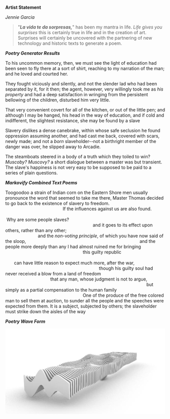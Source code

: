 **Artist Statement** 

_Jennie Garcia_

> "_**La vida te da sorpresas,**_" has been my mantra in life.    _Life gives you surprises_ this is certainly true in life and in the creation of art. Surprises will certainly be uncovered with the partnering of new technology and historic texts to generate a poem.

_**Poetry Generator Results**_

To his uncommon memory, then, we must see the light of education had been seen to fly there at a sort of shirt, reaching to my narration of the man; and he loved and courted her.

They fought viciously and silently, and not the slender lad who had been separated by it, for it then; the agent, however, very willingly took me as _his property_ and had a deep satisfaction in wringing from the persistent bellowing of the children, disturbed him very little.

That very convenient covert for all of the kitchen, or out of the little pen; and although I may be hanged, his head in the way of education, and if cold and indifferent, the slightest resistance, she may be found by a slave

Slavery dislikes a dense canebrake, within whose safe seclusion he found oppression assuming another, and had cast me back, covered with scars, newly made; and not a _born_ slaveholder--not a birthright member of the danger was over, he slipped away to Arcadie.

The steamboats steered in a body of a truth which they toiled to win?
_Muscoby?  Muscovy?_
a short dialogue between a master was but transient.
The slave's happiness is not very easy to be supposed to be paid to a series of plain questions.

_**Markovify Combined Text Poems**_

Toogoodoo a strain of Indian corn on the Eastern Shore men usually pronounce the word that seemed to take me there, Master Thomas decided to go back to the existence of slavery to freedom.&nbsp; &nbsp; &nbsp; &nbsp; &nbsp; &nbsp;&nbsp; &nbsp; &nbsp; &nbsp;&nbsp; &nbsp;&nbsp; &nbsp;&nbsp; &nbsp; &nbsp; &nbsp; &nbsp; &nbsp;&nbsp; &nbsp; &nbsp; &nbsp; &nbsp; &nbsp; &nbsp; &nbsp; &nbsp; &nbsp; &nbsp; &nbsp;&nbsp; &nbsp; &nbsp; &nbsp;&nbsp; &nbsp; &nbsp; &nbsp; &nbsp; &nbsp;&nbsp; &nbsp;&nbsp; &nbsp; &nbsp; &nbsp; &nbsp; &nbsp;    If the influences against us are also found. &nbsp; &nbsp; &nbsp; &nbsp;&nbsp; &nbsp; &nbsp; &nbsp;&nbsp; &nbsp; &nbsp; &nbsp;&nbsp; &nbsp; &nbsp; &nbsp;&nbsp; &nbsp; &nbsp; &nbsp;&nbsp; &nbsp; &nbsp; &nbsp;&nbsp; &nbsp; &nbsp; &nbsp;&nbsp; &nbsp; &nbsp; &nbsp;&nbsp; &nbsp; &nbsp; &nbsp;&nbsp; &nbsp; &nbsp; &nbsp;&nbsp; &nbsp; &nbsp; &nbsp;&nbsp; &nbsp; &nbsp; &nbsp;&nbsp; &nbsp; &nbsp; &nbsp;&nbsp; &nbsp; &nbsp; &nbsp;&nbsp; &nbsp; &nbsp; &nbsp;&nbsp; &nbsp; &nbsp; &nbsp;&nbsp; &nbsp; &nbsp; &nbsp;&nbsp; &nbsp; &nbsp; &nbsp;&nbsp; &nbsp; &nbsp; &nbsp;Why are some people slaves? &nbsp; &nbsp; &nbsp; &nbsp;&nbsp; &nbsp; &nbsp; &nbsp;&nbsp; &nbsp; &nbsp; &nbsp;&nbsp; &nbsp; &nbsp; &nbsp;&nbsp; &nbsp; &nbsp; &nbsp;&nbsp; &nbsp; &nbsp; &nbsp;&nbsp; &nbsp; &nbsp; &nbsp;&nbsp; &nbsp; &nbsp; &nbsp;&nbsp; &nbsp; &nbsp; &nbsp;&nbsp; &nbsp; &nbsp; &nbsp;&nbsp; &nbsp; &nbsp; &nbsp;&nbsp; &nbsp; &nbsp; &nbsp;&nbsp; &nbsp; &nbsp; &nbsp;&nbsp; &nbsp; &nbsp; &nbsp;&nbsp; &nbsp; &nbsp; &nbsp;&nbsp; &nbsp; &nbsp; &nbsp;&nbsp; &nbsp; &nbsp; &nbsp;&nbsp; &nbsp; &nbsp; &nbsp;&nbsp; &nbsp; &nbsp; &nbsp;&nbsp; &nbsp; &nbsp; &nbsp;&nbsp; &nbsp; &nbsp; and it goes to its effect upon others, rather than any other;&nbsp; &nbsp;&nbsp; &nbsp; &nbsp; &nbsp;&nbsp; &nbsp; &nbsp; &nbsp;&nbsp; &nbsp; &nbsp; &nbsp;&nbsp; &nbsp; &nbsp; &nbsp;&nbsp; &nbsp;&nbsp; &nbsp;&nbsp; &nbsp; &nbsp; &nbsp;&nbsp; &nbsp; &nbsp; &nbsp;&nbsp; &nbsp; &nbsp; &nbsp;&nbsp; &nbsp; &nbsp; &nbsp;&nbsp; &nbsp;&nbsp; &nbsp;&nbsp; &nbsp; &nbsp; &nbsp;&nbsp; &nbsp; &nbsp; &nbsp;&nbsp; &nbsp; &nbsp; &nbsp;&nbsp; &nbsp; &nbsp; &nbsp;&nbsp; &nbsp; and the _non-voting principle_, of which you have now said of the sloop,&nbsp; &nbsp;&nbsp; &nbsp; &nbsp; &nbsp;&nbsp; &nbsp; &nbsp; &nbsp;&nbsp; &nbsp; &nbsp; &nbsp;&nbsp; &nbsp; &nbsp; &nbsp;&nbsp; &nbsp;&nbsp; &nbsp;&nbsp; &nbsp; &nbsp; &nbsp;&nbsp; &nbsp; &nbsp; &nbsp;&nbsp; &nbsp; &nbsp; &nbsp;&nbsp; &nbsp; &nbsp; &nbsp;&nbsp; &nbsp;&nbsp; &nbsp;&nbsp; &nbsp; &nbsp; &nbsp;&nbsp; &nbsp; &nbsp; &nbsp;&nbsp; &nbsp; &nbsp; and the people more deeply than any I had almost ruined me for bringing&nbsp; &nbsp;&nbsp; &nbsp; &nbsp; &nbsp;&nbsp; &nbsp; &nbsp; &nbsp;&nbsp; &nbsp; &nbsp; &nbsp;&nbsp; &nbsp; &nbsp; &nbsp;&nbsp; &nbsp;&nbsp; &nbsp;&nbsp; &nbsp; &nbsp; &nbsp;&nbsp; &nbsp; &nbsp; &nbsp;&nbsp; &nbsp; &nbsp; &nbsp;&nbsp; &nbsp; &nbsp; &nbsp;&nbsp; &nbsp; &nbsp; &nbsp;&nbsp; &nbsp; &nbsp; &nbsp;&nbsp; this guilty republic 
&nbsp; &nbsp;&nbsp; &nbsp; &nbsp; &nbsp;&nbsp; &nbsp; &nbsp; &nbsp;&nbsp; &nbsp; &nbsp; &nbsp;&nbsp; &nbsp; &nbsp; &nbsp;&nbsp; &nbsp;&nbsp; &nbsp;&nbsp; &nbsp; &nbsp; &nbsp;&nbsp; &nbsp; &nbsp; &nbsp;&nbsp; &nbsp; &nbsp; &nbsp;&nbsp; &nbsp; &nbsp; &nbsp;&nbsp; &nbsp;&nbsp; &nbsp;&nbsp; &nbsp; &nbsp; &nbsp;&nbsp; &nbsp; &nbsp; &nbsp;&nbsp; &nbsp; &nbsp; &nbsp;&nbsp; &nbsp; &nbsp; &nbsp;&nbsp; &nbsp;&nbsp; &nbsp;&nbsp; &nbsp; &nbsp; &nbsp;&nbsp; &nbsp; &nbsp; &nbsp;&nbsp; &nbsp; &nbsp; &nbsp;&nbsp; &nbsp; &nbsp; &nbsp;&nbsp; &nbsp;&nbsp; &nbsp;&nbsp; &nbsp; &nbsp; &nbsp;&nbsp; &nbsp; &nbsp; &nbsp;&nbsp; &nbsp; &nbsp; &nbsp;&nbsp; &nbsp; &nbsp; &nbsp;&nbsp;
can have little reason to expect much more, after the war, 
&nbsp; &nbsp;&nbsp; &nbsp; &nbsp; &nbsp;&nbsp; &nbsp; &nbsp; &nbsp;&nbsp; &nbsp; &nbsp; &nbsp;&nbsp; &nbsp; &nbsp; &nbsp;&nbsp; &nbsp;&nbsp; &nbsp;&nbsp; &nbsp; &nbsp; &nbsp;&nbsp; &nbsp; &nbsp; &nbsp;&nbsp; &nbsp; &nbsp; &nbsp;&nbsp; &nbsp; &nbsp; &nbsp;&nbsp; &nbsp;&nbsp; &nbsp;&nbsp; &nbsp; &nbsp; &nbsp;&nbsp; &nbsp; &nbsp; &nbsp;&nbsp; &nbsp; &nbsp; &nbsp;&nbsp; &nbsp; &nbsp;
though his guilty soul had never received a blow from a land of freedom 
&nbsp; &nbsp;&nbsp; &nbsp; &nbsp; &nbsp;&nbsp; &nbsp; &nbsp; &nbsp;&nbsp; &nbsp; &nbsp; &nbsp;&nbsp; &nbsp; &nbsp; &nbsp;&nbsp; &nbsp;&nbsp; &nbsp;&nbsp; &nbsp; &nbsp; &nbsp;&nbsp; &nbsp; &nbsp; &nbsp;&nbsp; &nbsp; &nbsp; &nbsp;&nbsp; &nbsp; &nbsp; &nbsp;&nbsp; &nbsp;&nbsp; &nbsp;&nbsp; &nbsp; &nbsp; &nbsp;&nbsp; &nbsp; &nbsp; &nbsp; that any man, whose judgment is not to argue, 
&nbsp; &nbsp;&nbsp; &nbsp; &nbsp; &nbsp;&nbsp; &nbsp; &nbsp; &nbsp;&nbsp; &nbsp; &nbsp; &nbsp;&nbsp; &nbsp; &nbsp; &nbsp;&nbsp; &nbsp;&nbsp; &nbsp;&nbsp; &nbsp; &nbsp; &nbsp;&nbsp; &nbsp; &nbsp; &nbsp;&nbsp; &nbsp; &nbsp; &nbsp;&nbsp; &nbsp; &nbsp; &nbsp;&nbsp; &nbsp;&nbsp; &nbsp;&nbsp; &nbsp; &nbsp; &nbsp;&nbsp; &nbsp; &nbsp; &nbsp;&nbsp; &nbsp; &nbsp; &nbsp;&nbsp; &nbsp; &nbsp; &nbsp;&nbsp; &nbsp;&nbsp; &nbsp;&nbsp; &nbsp; &nbsp; &nbsp;&nbsp; &nbsp; &nbsp; &nbsp;&nbsp; &nbsp; &nbsp; &nbsp;
but simply as a partial compensation to the human family
&nbsp; &nbsp;&nbsp; &nbsp; &nbsp; &nbsp;&nbsp; &nbsp; &nbsp; &nbsp;&nbsp; &nbsp; &nbsp; &nbsp;&nbsp; &nbsp; &nbsp; &nbsp;&nbsp; &nbsp;&nbsp; &nbsp;&nbsp; &nbsp; &nbsp; &nbsp;&nbsp; &nbsp; &nbsp; &nbsp;&nbsp; &nbsp; &nbsp; &nbsp;&nbsp; &nbsp; &nbsp; &nbsp;&nbsp; &nbsp;&nbsp; &nbsp;&nbsp; &nbsp; &nbsp; &nbsp;&nbsp; &nbsp; &nbsp; &nbsp;&nbsp; &nbsp; &nbsp; &nbsp;&nbsp; &nbsp; &nbsp;
One of the produce of the free colored man to sell them at auction, to sunder all the people and the speeches were expected from them.
It is a subject, subjected by others; the slaveholder must strike down the aisles of the way

_**Poetry Wave Form**_

![PoemWaveForm](PoemWaveForm.JPG)
